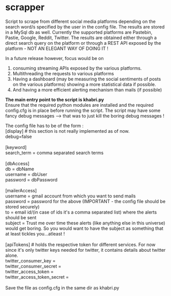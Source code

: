 # scrapper
Script to scrape from different social media platforms depending on the search word/s specified by the user in the config file. The results are stored in a MySql db as well. Currently the supported platforms are Pastebin, Pastie, 
Google, Reddit, Twitter. The results are obtained either through a direct search query on the platform or through 
a REST API exposed by the platform - NOT AN ELEGANT WAY OF DOING IT ! 

In a future release however, focus would be on <br>
1. consuming streaming APIs exposed by the various platforms.<br>
2. Multithreading the requests to various platforms<br>
3. Having a dashboard (may be measuring the social sentiments of posts on the various platforms) showing a more 
   statistical data if possible. <br>
4. And having a more efficient alerting mechanism than mails (if possible)<br>

<b>The main entry point to the script is khabri.py</b><br>
Ensure that the required python modules are installed and the required config.cfg is in place before running the script. 
The script may have some fancy debug messages --> that was to just kill the boring debug messages ! 

The config file has to be of the form : <br>
[display] # this section is not really implemented as of now. <br>
debug=false<br>
<br>
[keyword]<br>
search_term = comma separated search terms<br>
<br>
[dbAccess]<br>
db = dbName<br>
username = dbUser<br>
password = dbPassword<br>
<br>
[mailerAccess]<br>
username = gmail account from which you want to send mails<br>
password = password for the above (IMPORTANT - the config file should be stored securely)<br>
to = email id/(in case of ids it's a comma separated list)  where the alerts should be sent<br>
subject = Trust me over time these alerts (like anything else in this universe) would get boring. So you would want to have the subject as something that at least tickles you...atleast !<br>
<br>
[apiTokens] # holds the respective token for different services. For now since it's only twitter keys needed for twitter, it contains details about twitter alone.<br>
twitter_consumer_key = <br>
twitter_consumer_secret = <br>
twitter_access_token = <br>
twitter_access_token_secret = <br>
<br>
Save the file as config.cfg in the same dir as khabri.py<br>

